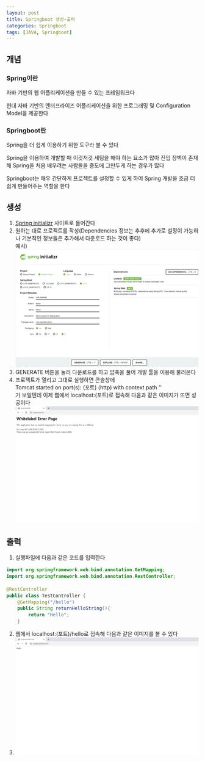 ```yaml
---
layout: post
title: Springboot 생성~출력
categories: Springboot
tags: [JAVA, Springboot]
---
```

## 개념
### Spring이란
자바 기반의 웹 어플리케이션을 만들 수 있는 프레임워크다

현대 자바 기반의 엔터프라이즈 어플리케이션을 위한 프로그래밍 및 Configuration Model을 제공한다
### Springboot란
Spring을 더 쉽게 이용하기 위한 도구라 불 수 있다

Spring을 이용하여 개발할 때 이것저것 세팅을 해야 하는 요소가 많아 진입 장벽이 존재해 Spring을 처음 배우려는 사람들을 중도에 그만두게 하는 경우가 많다

Springboot는 매우 간단하게 프로젝트를 설정할 수 있게 하여 Spring 개발을 조금 더 쉽게 만들어주는 역할을 한다

## 생성
1. [Spring initializr](https://start.spring.io/) 사이트로 들어간다
2. 원하는 대로 프로젝트를 작성(Dependencies 정보는 추후에 추가로 설정이 가능하나 기본적인 정보들은 추가해서 다운로드 하는 것이 좋다)  
예시)
![예시](/.image/springbootMake.png)
3. GENERATE 버튼을 눌러 다운로드를 하고 압축을 풀어 개발 툴을 이용해 불러온다
4. 프로젝트가 열리고 그대로 실행하면 콘솔창에  
Tomcat started on port(s): (포트) (http) with context path ''  
가 보일텐데 이제 웹에서 localhost:(포트)로 접속해 다음과 같은 이미지가 뜨면 성공이다  
![결과](/.image/springbootFinish.png)

## 출력
1. 실행파일에 다음과 같은 코드를 입력한다  
```java
import org.springframework.web.bind.annotation.GetMapping;
import org.springframework.web.bind.annotation.RestController;

@RestController
public class TestController {
    @GetMapping("/hello")
    public String returnHelloString(){
        return "Hello";
    }
```
2. 웹에서 localhost:(포트)/hello로 접속해 다음과 같은 이미지를 볼 수 있다
3. ![Hello](../.image/springbootHello.png)